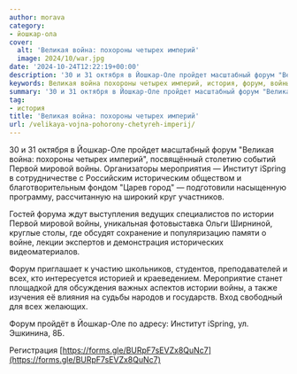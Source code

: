 ```yaml
---
author: morava
category:
- йошкар-ола
cover:
  alt: 'Великая война: похороны четырех империй'
  image: 2024/10/war.jpg
date: '2024-10-24T12:22:19+00:00'
description: '30 и 31 октября в Йошкар-Оле пройдет масштабный форум "Великая война: похороны четырех империй", посвящённый столетию событий Первой мировой войны....'
keywords: Великая война похороны четырех империй, история, форум, войны, йошкар, оле, первой, мировой, институт, ispring, истории, октября, пройдет, масштабный, великая, война, похороны
summary: '30 и 31 октября в Йошкар-Оле пройдет масштабный форум "Великая война: похороны четырех империй", посвящённый столетию событий Первой мировой войны....'
tag:
- история
title: 'Великая война: похороны четырех империй'
url: /velikaya-vojna-pohorony-chetyreh-imperij/
---
```


30 и 31 октября в Йошкар-Оле пройдет масштабный форум "Великая война: похороны четырех империй", посвящённый столетию событий Первой мировой войны. Организаторы мероприятия — Институт iSpring в сотрудничестве с Российским историческим обществом и благотворительным фондом "Царев город" — подготовили насыщенную программу, рассчитанную на широкий круг участников.

Гостей форума ждут выступления ведущих специалистов по истории Первой мировой войны, уникальная фотовыставка Ольги Ширниной, круглые столы, где обсудят сохранение и популяризацию памяти о войне, лекции экспертов и демонстрация исторических видеоматериалов.

Форум приглашает к участию школьников, студентов, преподавателей и всех, кто интересуется историей и краеведением. Мероприятие станет площадкой для обсуждения важных аспектов истории войны, а также изучения её влияния на судьбы народов и государств. Вход свободный для всех желающих.

Форум пройдёт в Йошкар-Оле по адресу: Институт iSpring, ул. Эшкинина, 8Б.

Регистрация [https://forms.gle/BURpF7sEVZx8QuNc7](https://forms.gle/BURpF7sEVZx8QuNc7)